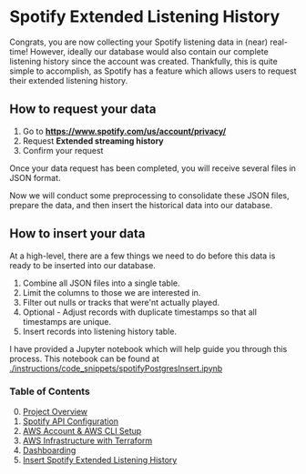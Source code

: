 # Spotify Extended Listening History

Congrats, you are now collecting your Spotify listening data in (near) real-time! However, ideally our database would also contain our complete listening history since the account was created. Thankfully, this is quite simple to accomplish, as Spotify has a feature which allows users to request their extended listening history. 

## How to request your data
1. Go to **https://www.spotify.com/us/account/privacy/**
1. Request **Extended streaming history**
1. Confirm your request

Once your data request has been completed, you will receive several files in JSON format. 

Now we will conduct some preprocessing to consolidate these JSON files, prepare the data, and then insert the historical data into our database.


## How to insert your data

At a high-level, there are a few things we need to do before this data is ready to be inserted into our database.

1. Combine all JSON files into a single table.
1. Limit the columns to those we are interested in.
1. Filter out nulls or tracks that were'nt actually played.
1. Optional - Adjust records with duplicate timestamps so that all timestamps are unique.
1. Insert records into listening history table.

I have provided a Jupyter notebook which will help guide you through this process. 
This notebook can be found at [./instructions/code_snippets/spotifyPostgresInsert.ipynb](code_snippets/spotifyPostgresInsert.ipynb)



### Table of Contents
0. [Project Overview](https://github.com/zachmiller280/Spotify-API-Pipeline/tree/main)
1. [Spotify API Configuration](1-spotify_api.md)
1. [AWS Account & AWS CLI Setup](2-aws.md)
1. [AWS Infrastructure with Terraform](3-aws_infrastructure.md)
1. [Dashboarding](4-google_looker.md)
1. [Insert Spotify Extended Listening History](5-spotify_extended_listening.md)
